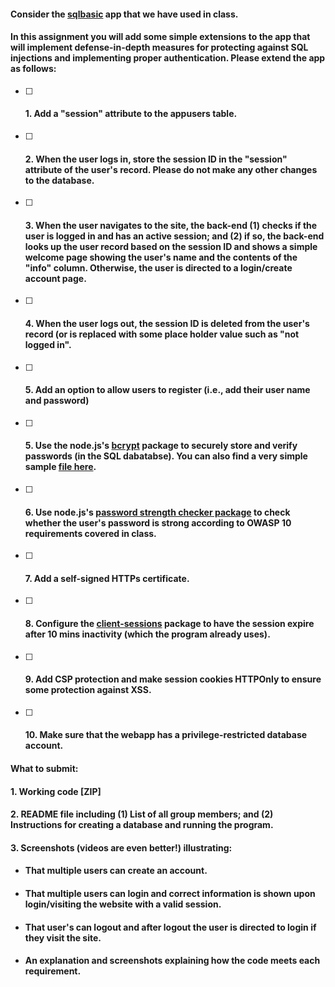 #### Consider the [sqlbasic](https://csufullerton.instructure.com/courses/3356207/files/234757866?wrap=1) app that we have used in class.

#### In this assignment you will add some simple extensions to the app that will implement defense-in-depth measures for protecting against SQL injections and implementing proper authentication. Please extend the app as follows:

- [ ] #### 1. Add a "session" attribute to the appusers table.

- [ ] #### 2. When the user logs in, store the session ID in the "session" attribute of the user's record. **Please do not make any other changes to the database.**

- [ ] #### 3. When the user navigates to the site, the back-end (1) checks if the user is logged in and has an active session; and (2) if so, the back-end looks up the user record based on the session ID and shows a simple welcome page showing the user's name and the contents of the "info" column.  Otherwise, the user is directed to a login/create account page.

- [ ] #### 4. When the user logs out, the session ID is deleted from the user's record (or is replaced with some place holder value such as "not logged in".

- [ ] #### 5. Add an option to allow users to register (i.e., add their user name and password)

- [ ] #### 5. Use the node.js's [bcrypt](https://www.npmjs.com/package/bcrypt) package to securely store and verify passwords (in the SQL dabatabse). You can also find a very simple sample [file here](https://csufullerton.instructure.com/courses/3356207/files/234757175?wrap=1).

- [ ] #### 6. Use node.js's [password strength checker package](https://www.npmjs.com/package/check-password-strength) to check whether the user's password is strong according to OWASP 10 requirements covered in class.

- [ ] #### 7. Add a self-signed HTTPs certificate.

- [ ] #### 8. Configure the [client-sessions](https://www.npmjs.com/package/client-sessions) package to have the session expire after 10 mins inactivity (which the program already uses).

- [ ] #### 9. Add CSP protection and make session cookies HTTPOnly to ensure some protection against XSS.

- [ ] #### 10. Make sure that the webapp has a privilege-restricted database account.

#### What to submit:

#### 1. Working code [ZIP]

#### 2. README file including (1) List of all group members; and (2) Instructions for creating a database and running the program.

#### 3. Screenshots (videos are even better!) illustrating:

- #### That multiple users can create an account.

- #### That multiple users can login and correct information is shown upon login/visiting the website with a valid session.

- #### That user's can logout and after logout the user is directed to login if they visit the site.

- #### An explanation and screenshots explaining how the code meets each requirement.